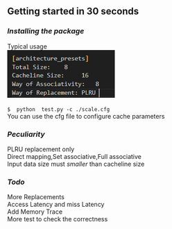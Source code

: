 
## Getting started in 30 seconds

### *Installing the package*

Typical usage  
![alt text](./image/image.png)

```$  python  test.py -c ./scale.cfg```  
You can use the cfg file to configure cache parameters

### *Peculiarity*
PLRU replacement only   
Direct mapping,Set associative,Full associative  
Input data size must *smaller* than cacheline size

### *Todo*
More Replacements  
Access Latency and miss Latency  
Add Memory Trace  
More test to check the correctness  

